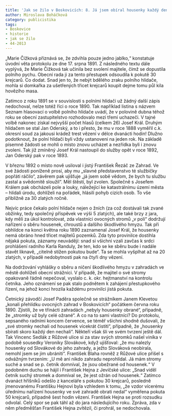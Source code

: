 ```yaml
---
title: 'Jak se žilo v Boskovicích: 8. Já jsem obíral housenky každý den'
author: Miroslava Boháčková
category: publicistika
tags:
- Boskovice
- historie
- jak se žilo
- 44-2013
---
```


„Marie Čížková přiznává se, že zdvihla pouze jedno jablko,“ konstatuje úvodní věta protokolu ze dne 17. srpna 1891. Z následného textu dále vyplývá, že Marie Čížková tak učinila bez svolení majitele, čímž se dopustila polního pychu. Obecní rada ji za tento přestupek odsoudila k pokutě 30 krejcarů. Co dodat. Snad jen to, že nebýt bdělého zraku polního hlídače, mohla si domkařka za ušetřených třicet krejcarů koupit dejme tomu půl kila hovězího masa.

Zatímco z roku 1891 se v souvislosti s polními hlídači už žádný další zápis nedochoval, nelze totéž říci o roce 1890. Tak například listina s názvem Seznam hlasovací o volbě polního hlídače uvádí, že v polovině dubna téhož roku se obecní zastupitelstvo rozhodovalo mezi třemi uchazeči. V tajné volbě nakonec získal nejvyšší počet hlasů (celkem 26) Josef Král. Druhým hlídačem se stal Jan Oderský, a to i přesto, že mu v roce 1888 vyměřil c.k. okresní soud za jakousi krádež trest vězení v délce dvanácti hodin! Dlužno podotknout, že polní hlídači byli vždy ustanoveni na jeden rok. Na základě písemné žádosti se mohli o místo znovu ucházet a nezřídka byli i znovu zvoleni. Tak již zmíněný Josef Král nastoupil do služby opět v roce 1892, Jan Oderský pak v roce 1893.

V březnu 1892 o místo nově usiloval i jistý František Řezáč ze Zahrad. Ve své žádosti poníženě prosí, aby mu „slavné představenstvo té službičky popřáti ráčilo“, závěrem pak ujišťuje „já jsem sobě vědom, že bych tu službu zastal a svědomitě sloužil“. Měl štěstí, byl zvolen. Společně s Josefem Králem pak obcházeli pole a louky, náležející ke katastrálnímu území města – hlídali úrodu, dohlíželi na pořádek, hlásili pohyb cizích osob. To vše přibližně za 30 zlatých ročně.

Nejvíc práce čekalo polní hlídače nejen o žních (za což dostávali tak zvané obžínky, tedy společný příspěvek ve výši 5 zlatých), ale také brzy z jara, kdy měli za úkol kontrolovat, zda vlastníci ovocných stromů „v poli“ dodržují nařízení o sběru housenek, chroustů a dalšího škodlivého hmyzu. Tak při obhlídce na konci května roku 1890 zaznamenal Josef Král, že housenky nemá obráno hned třicet majitelů pozemků. Zda tyto provinilce dostihla nějaká pokuta, záznamy neuvádějí: snad si všichni vzali zavčas k srdci prohlášení radního Karla Randuly, že ten, kdo se ke sběru bude i nadále stavět liknavě, „citelně stižen pokutou bude“. Ta se mohla vyšplhat až na 20 zlatých, v případě nedobytnosti pak na čtyři dny vězení.

Na dodržování vyhlášky o sběru a ničení škodlivého hmyzu v zahradách ve městě dohlíželi obecní strážníci. V případě, že majitel o své stromy opakovaně řádně nepečoval, vyslalo c. k. okr. hejtmanství na kontrolu četníka. Jeho oznámení se pak stalo podnětem k zahájení přestupkového řízení, na jehož konci hrozila každému provinilci jistá pokuta.

Četnický závodčí Josef Paděra společně se strážníkem Janem Klevetou „konali přehlídku ovocných zahrad v Boskovicích“ počátkem června roku 1890. Zjistili, že ve třinácti zahradách „nebyly housenky obrané“, případně, že „stromky už byly celé ožrané“. A co na to sami vlastníci? Do protokolu, sepsaného radními koncem července, se téměř všichni shodně dušovali, že „své stromky nechali od housenek vícekrát čistiti“, případně, že „housenky sbírati skoro každý den nechali“. Někteří však šli ve svém tvrzení ještě dál. Tak Vincenc Sedlák z Růžové ulice si za stav svých stromků našel viníka v podobě sousedky Veroniky Slovákové, když ujišťoval: „že mu nalezly housenky od Slovákové do jeho zahrady, a ježto Slováková neobírala, nemohl jsem se jim ubrániti“. František Blaha rovněž z Růžové ulice přišel s odvážným tvrzením: „U mě ani nikdo zahradu neprohlídal. Já mám stromy suché a snad se p. četník domníval, že jsou obežrané od housenek.“ V podobném duchu se hájil i František Hejna z Jevíčské ulice: „Snad viděl četník suchý stromek a domníval se, že jest ožrán od housenek.“ Zatímco dvanáct hříšníků odešlo z kanceláře s pokutou 30 krejcarů, posledně jmenovanému Františku Hejnovi byla vzhledem k tomu, „že vzdor vícerému úřednímu nařízení housenky ve své zahradě obrati nedal“ vyměřena pokuta 50 krejcarů, případně šest hodin vězení. František Hejna se proti rozsudku odvolal. Celý spor se pak táhl až do jara následujícího roku. Zpráva, zda v něm předměšťan František Hejna zvítězil, či prohrál, se nedochovala.
